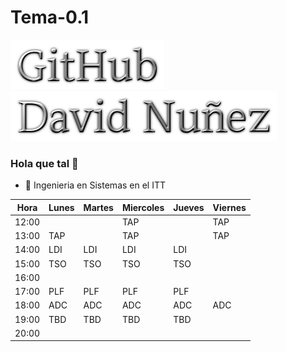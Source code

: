 # Tema-0.1
![](Github.png)
![](Nombre.png)

### Hola que tal 👋

- 🔭 Ingenieria en Sistemas en el ITT



| Hora  | Lunes | Martes | Miercoles | Jueves | Viernes |
|-------|-------|--------|-----------|--------|---------|
| 12:00 |       |        | TAP       |        | TAP     |
| 13:00 | TAP   |        | TAP       |        | TAP     |
| 14:00 | LDI   | LDI    | LDI       | LDI    |         |
| 15:00 | TSO   | TSO    | TSO       | TSO    |         |
| 16:00 |       |        |           |        |         |
| 17:00 | PLF   | PLF    | PLF       | PLF    |         |
| 18:00 | ADC   | ADC    | ADC       | ADC    | ADC     |
| 19:00 | TBD   | TBD    | TBD       | TBD    |         |
| 20:00 |       |        |           |        |         |

